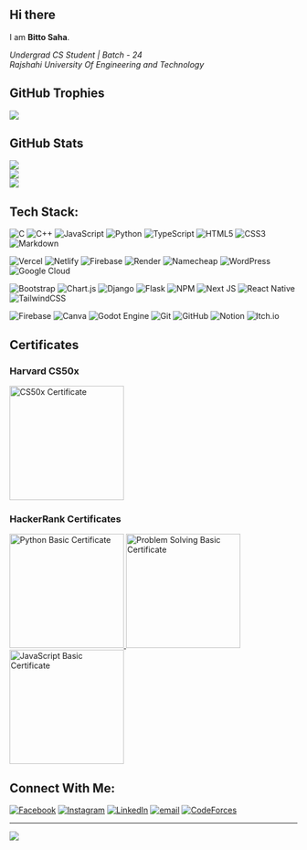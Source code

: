## Hi there

I am **Bitto Saha**.

_Undergrad CS Student | Batch - 24<br>Rajshahi University Of Engineering and Technology_

## GitHub Trophies

![](https://github-profile-trophy.vercel.app/?username=idcnys&theme=blue_navy&no-frame=false&no-bg=false&margin-w=4)

## GitHub Stats

![](https://github-readme-stats.vercel.app/api?username=idcnys&theme=dark&hide_border=false&include_all_commits=true&count_private=true)<br/>
![](https://nirzak-streak-stats.vercel.app/?user=idcnys&theme=dark&hide_border=false)<br/>
![](https://github-readme-stats.vercel.app/api/top-langs/?username=idcnys&theme=dark&hide_border=false&include_all_commits=true&count_private=true&layout=compact)

## Tech Stack:

![C](https://img.shields.io/badge/c-%2300599C.svg?style=flat&logo=c&logoColor=white) ![C++](https://img.shields.io/badge/c++-%2300599C.svg?style=flat&logo=c%2B%2B&logoColor=white) ![JavaScript](https://img.shields.io/badge/javascript-%23323330.svg?style=flat&logo=javascript&logoColor=%23F7DF1E) ![Python](https://img.shields.io/badge/python-3670A0?style=flat&logo=python&logoColor=ffdd54) ![TypeScript](https://img.shields.io/badge/typescript-%23007ACC.svg?style=flat&logo=typescript&logoColor=white) ![HTML5](https://img.shields.io/badge/html5-%23E34F26.svg?style=flat&logo=html5&logoColor=white) ![CSS3](https://img.shields.io/badge/css3-%231572B6.svg?style=flat&logo=css3&logoColor=white) ![Markdown](https://img.shields.io/badge/markdown-%23000000.svg?style=flat&logo=markdown&logoColor=white)

![Vercel](https://img.shields.io/badge/vercel-%23000000.svg?style=flat&logo=vercel&logoColor=white) ![Netlify](https://img.shields.io/badge/netlify-%23000000.svg?style=flat&logo=netlify&logoColor=#00C7B7) ![Firebase](https://img.shields.io/badge/firebase-%23039BE5.svg?style=flat&logo=firebase) ![Render](https://img.shields.io/badge/Render-%46E3B7.svg?style=flat&logo=render&logoColor=white) ![Namecheap](https://img.shields.io/badge/Namecheap-DE3723?style=flat&logo=namecheap&logoColor=white) ![WordPress](https://img.shields.io/badge/WordPress-%23117AC9.svg?style=flat&logo=WordPress&logoColor=white) ![Google Cloud](https://img.shields.io/badge/Google%20Cloud-%234285F4.svg?style=flat&logo=google-cloud&logoColor=white)

![Bootstrap](https://img.shields.io/badge/bootstrap-%238511FA.svg?style=flat&logo=bootstrap&logoColor=white) ![Chart.js](https://img.shields.io/badge/chart.js-F5788D.svg?style=flat&logo=chart.js&logoColor=white) ![Django](https://img.shields.io/badge/django-%23092E20.svg?style=flat&logo=django&logoColor=white) ![Flask](https://img.shields.io/badge/flask-%23000.svg?style=flat&logo=flask&logoColor=white) ![NPM](https://img.shields.io/badge/NPM-%23CB3837.svg?style=flat&logo=npm&logoColor=white) ![Next JS](https://img.shields.io/badge/Next-black?style=flat&logo=next.js&logoColor=white) ![React Native](https://img.shields.io/badge/react_native-%2320232a.svg?style=flat&logo=react&logoColor=%2361DAFB) ![TailwindCSS](https://img.shields.io/badge/tailwindcss-%2338B2AC.svg?style=flat&logo=tailwind-css&logoColor=white)

![Firebase](https://img.shields.io/badge/firebase-a08021?style=flat&logo=firebase&logoColor=ffcd34) ![Canva](https://img.shields.io/badge/Canva-%2300C4CC.svg?style=flat&logo=Canva&logoColor=white) ![Godot Engine](https://img.shields.io/badge/GODOT-%23FFFFFF.svg?style=flat&logo=godot-engine) ![Git](https://img.shields.io/badge/git-%23F05033.svg?style=flat&logo=git&logoColor=white) ![GitHub](https://img.shields.io/badge/github-%23121011.svg?style=flat&logo=github&logoColor=white) ![Notion](https://img.shields.io/badge/Notion-%23000000.svg?style=flat&logo=notion&logoColor=white) ![Itch.io](https://img.shields.io/badge/Itch-%23FF0B34.svg?style=flat&logo=Itch.io&logoColor=white)

## Certificates

### Harvard CS50x

<a href="https://certificates.cs50.io/f53f2311-e34e-49c7-b5df-84e6ee0d4f97.pdf?size=letter">
  <img src="https://certificates.cs50.io/f53f2311-e34e-49c7-b5df-84e6ee0d4f97.png" alt="CS50x Certificate" width="200"/>
</a>

### HackerRank Certificates

<div>
  <a href="https://www.hackerrank.com/certificates/65cc871c80c2">
    <img src="https://www.biitto.me/cer/pyb.png" alt="Python Basic Certificate" width="200"/>
  </a>
  <a href="https://www.hackerrank.com/certificates/6fb50b2c2629">
    <img src="https://www.biitto.me/cer/psb.png" alt="Problem Solving Basic Certificate" width="200"/>
  </a>
  <a href="https://www.hackerrank.com/certificates/50dbc8de5cfb">
    <img src="https://www.biitto.me/cer/jsb.png" alt="JavaScript Basic Certificate" width="200"/>
  </a>
</div>


## Connect With Me:

[![Facebook](https://img.shields.io/badge/Facebook-%231877F2.svg?logo=Facebook&logoColor=white)](https://facebook.com/biiitto) [![Instagram](https://img.shields.io/badge/Instagram-%23E4405F.svg?logo=Instagram&logoColor=white)](https://instagram.com/_bittosaha) [![LinkedIn](https://img.shields.io/badge/LinkedIn-%230077B5.svg?logo=linkedin&logoColor=white)](https://linkedin.com/in/bittosaha) [![email](https://img.shields.io/badge/Email-D14836?logo=gmail&logoColor=white)](mailto:i.bittosaha@gmail.com) [![CodeForces](https://img.shields.io/badge/Codeforces-445f9d?style=flat&logo=Codeforces&logoColor=white)](https://codeforces.com/profile/biittosaha)

---

[![](https://visitcount.itsvg.in/api?id=idcnys&icon=6&color=13)](https://visitcount.itsvg.in)

<!-- Proudly created with GPRM ( https://gprm.itsvg.in ) -->
